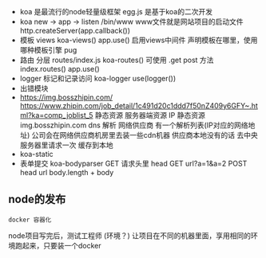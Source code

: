 - koa 是最流行的node轻量级框架
  egg.js 是基于koa的二次开发
- koa new -> app -> listen
  /bin/www 
  www文件就是网站项目的启动文件
  http.createServer(app.callback())
- 模板
  views
  koa-views()
  app.use() 启用views中间件
  声明模板在哪里，使用哪种模板引擎 pug
- 路由 分层
  routes/index.js
  koa-routes()
  可使用 .get post 方法
  index.routes()
  app.use()
- logger 标记和记录访问
  koa-logger 
  use(logger())
- 出错模块
- https://img.bosszhipin.com/
  https://www.zhipin.com/job_detail/1c491d20c1ddd7f50nZ409y6GFY~.html?ka=comp_joblist_5
  静态资源 服务器端资源
  IP 
  静态资源 img.bosszhipin.com
  dns 解析 网络供应商 有一个解析列表(IP对应的网络地址)
  公司会在网络供应商机房里去装一些cdn机器 供应商本地没有的话 去中央服务器里请求一次 缓存到本地
- koa-static
- 表单提交 
  koa-bodyparser
  GET 请求头里 head GET url?a=1&a=2
  POST head url body.length + body 


## node的发布
    docker 容器化

node项目写完后，测试工程师 (环境？)
让项目在不同的机器里面，享用相同的环境跑起来，只要装一个docker